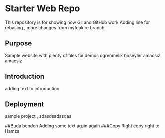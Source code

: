 # Starter Web Repo

This repository is for showing how Git and GitHub work
Adding line for rebasing , more changes from myfeature branch 

## Purpose

Sample website with plenty of files for demos
ogrenmelik birseyler amacsiz amacsiz

## Introduction
adding text to introduction 

## Deployment
sample project , sdasdsadasdas

##Buda benden
Adding some text again again
###Copy Right
copy right to Hamza